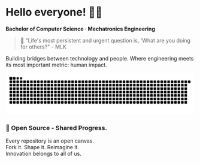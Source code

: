 # Hello everyone! 👋🏻

**Bachelor of Computer Science · Mechatronics Engineering**

<blockquote>💭 "Life's most persistent and urgent question is, 'What are you doing for others?" - MLK</blockquote> 

Building bridges between technology and people. Where engineering meets its most important metric: human impact.


![Snake animation dark](https://raw.githubusercontent.com/augvstTTY/augvstTTY/main/github-snake-dark.svg)


### 🚀 Open Source - Shared Progress.
Every repository is an open canvas.  
Fork it. Shape it. Reimagine it.  
Innovation belongs to all of us.







